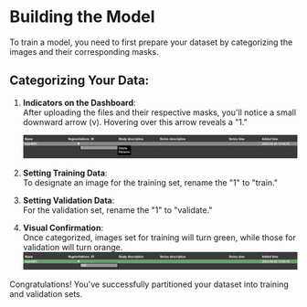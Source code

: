 # Building the Model

To train a model, you need to first prepare your dataset by categorizing the images and their corresponding masks.

## Categorizing Your Data:

1. **Indicators on the Dashboard**:  
   After uploading the files and their respective masks, you'll notice a small downward arrow (v). Hovering over this arrow reveals a "1."

    ![Set as Training Data](./pictures/rename_1_train.png)

3. **Setting Training Data**:  
   To designate an image for the training set, rename the "1" to "train."  
  

4. **Setting Validation Data**:  
   For the validation set, rename the "1" to "validate."

5. **Visual Confirmation**:  
   Once categorized, images set for training will turn green, while those for validation will turn orange.  
   ![Training Data in Green](./pictures/rename_1_train2.png)

Congratulations! You've successfully partitioned your dataset into training and validation sets.
